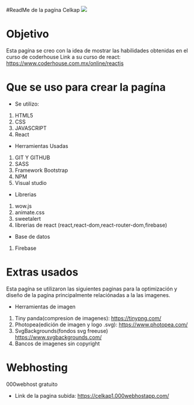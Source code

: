 #ReadMe de la pagína Celkap
![](/pubic/img/logo.svg)

# Objetivo
Esta pagína se creo con la idea de mostrar las habilidades obtenidas en el curso de coderhouse
Link a su curso de react: https://www.coderhouse.com.mx/online/reactjs

# Que se uso para crear la pagína
- Se utilizo:
 1. HTML5
 2. CSS
 3. JAVASCRIPT
 4. React
- Herramientas Usadas
 1. GIT Y GITHUB
 2. SASS
 3. Framework Bootstrap
 4. NPM
 5. Visual studio 
 - Librerias
 1. wow.js
 2. animate.css
 3. sweetalert
 4. librerias de react (react,react-dom,react-router-dom,firebase)
 - Base de datos
 1. Firebase
 
# Extras usados
Esta pagína se utilizaron las siguientes paginas para la optimización y diseño de la pagina principalmente relaciónadas a la las imagenes.
- Herramientas de imagen
 1. Tiny panda(compresion de imagenes): https://tinypng.com/
 2. Photopea(edición de imagen y logo .svg): https://www.photopea.com/
 3. SvgBackgrounds(fondos svg freeuse) https://www.svgbackgrounds.com/
 4. Bancos de imagenes sin copyright
 
 # Webhosting
 000webhost gratuito
 - Link de la pagina subida: https://celkap1.000webhostapp.com/
